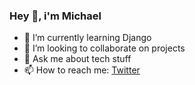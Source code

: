 ### Hey 👋, i'm Michael 
 
- 🌱 I’m currently learning Django
- 👯 I’m looking to collaborate on projects
- 💬 Ask me about tech stuff
- 📫 How to reach me: [Twitter](https://twitter.com/princemorji)

<!--
- 🤔 I’m looking for help with ...
- 😄 Pronouns: ...
- ⚡ Fun fact: ...
- 🔭 I’m currently working on ...
-->
